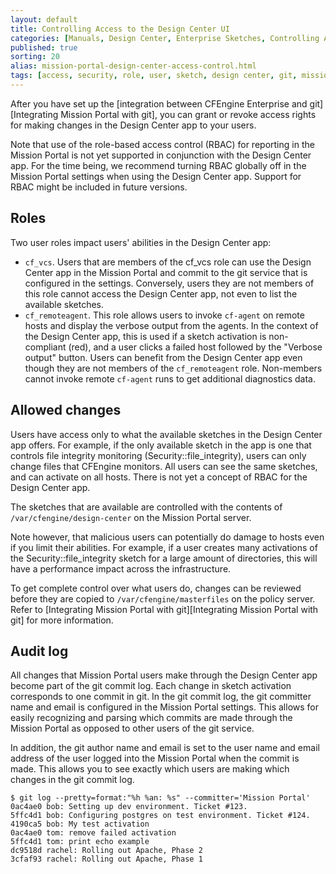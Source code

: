 ```yaml
---
layout: default
title: Controlling Access to the Design Center UI
categories: [Manuals, Design Center, Enterprise Sketches, Controlling Access to the Design Center UI]
published: true
sorting: 20
alias: mission-portal-design-center-access-control.html
tags: [access, security, role, user, sketch, design center, git, mission portal, enterprise, version control]
---
```


After you have set up the [integration between CFEngine Enterprise and git][Integrating Mission Portal with git],
you can grant or revoke access rights for making changes in the Design 
Center app to your users.

Note that use of the role-based access control (RBAC) for reporting in the Mission Portal
is not yet supported in conjunction with the Design Center app. For the time being, 
we recommend turning RBAC globally off in the Mission Portal settings when using the
Design Center app. Support for RBAC might be included in future versions.


## Roles

Two user roles impact users' abilities in the Design Center app:

* `cf_vcs`. Users that are members of the cf_vcs role can use the Design Center app
in the Mission Portal and commit to the git service that is configured in the settings. Conversely,
users they are not members of this role cannot access the Design Center app, not
even to list the available sketches.
* `cf_remoteagent`. This role allows users to invoke `cf-agent` on remote hosts and display the verbose
output from the agents. In the context of the Design Center app, this is used if a sketch activation
is non-compliant (red), and a user clicks a failed host followed by the "Verbose output" button.
Users can benefit from the Design Center app even though they are not members of the `cf_remoteagent` role.
Non-members cannot invoke remote `cf-agent` runs to get additional diagnostics data.

## Allowed changes

Users have access only to what the available sketches in the Design Center app offers. For example,
if the only available sketch in the app is one that controls file integrity monitoring (Security::file_integrity), 
users can only change files that CFEngine monitors. All users can see the same sketches,
and can activate on all hosts. There is not yet a concept of RBAC for the Design Center app.

The sketches that are available are controlled with the contents of `/var/cfengine/design-center` on the
Mission Portal server.

<!-- Please see (TODO: link to doc for creating new sketches) for more information. -->

Note however, that malicious users can potentially do damage to hosts even if you limit their
abilities. For example, if a user creates many activations of the Security::file_integrity sketch
for a large amount of directories, this will have a performance impact across the infrastructure.

To get complete control over what users do, changes can be reviewed before 
they are copied to `/var/cfengine/masterfiles` on the policy server. Refer 
to [Integrating Mission Portal with git][Integrating Mission Portal with git] for more information.


## Audit log

All changes that Mission Portal users make through the Design Center app become part of 
the git commit log. Each change in sketch activation corresponds to one
commit in git. In the git commit log, the git committer name and email is configured
in the Mission Portal settings. This allows for easily recognizing and parsing which commits
are made through the Mission Portal as opposed to other users of the git service.

In addition, the git author name and email is set to the user name and email address of the
user logged into the Mission Portal when the commit is made. This allows you to see exactly
which users are making which changes in the git commit log.

````
$ git log --pretty=format:"%h %an: %s" --committer='Mission Portal'
0ac4ae0 bob: Setting up dev environment. Ticket #123.
5ffc4d1 bob: Configuring postgres on test environment. Ticket #124.
4190ca5 bob: My test activation
0ac4ae0 tom: remove failed activation
5ffc4d1 tom: print echo example
dc9518d rachel: Rolling out Apache, Phase 2
3cfaf93 rachel: Rolling out Apache, Phase 1
````